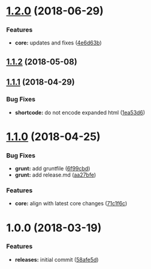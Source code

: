 <a name="1.2.0"></a>
# [1.2.0](https://github.com/hypeJunctionPro/Elgg3-hypeShortcode/compare/1.1.2...1.2.0) (2018-06-29)


### Features

* **core:** updates and fixes ([4e6d63b](https://github.com/hypeJunctionPro/Elgg3-hypeShortcode/commit/4e6d63b))



<a name="1.1.2"></a>
## [1.1.2](https://github.com/hypeJunctionPro/Elgg3-hypeShortcode/compare/1.1.1...1.1.2) (2018-05-08)



<a name="1.1.1"></a>
## [1.1.1](https://github.com/hypeJunctionPro/Elgg3-hypeShortcode/compare/1.1.0...1.1.1) (2018-04-29)


### Bug Fixes

* **shortcode:** do not encode expanded html ([1ea53d6](https://github.com/hypeJunctionPro/Elgg3-hypeShortcode/commit/1ea53d6))



<a name="1.1.0"></a>
# [1.1.0](https://github.com/hypeJunctionPro/Elgg3-hypeShortcode/compare/1.0.0...1.1.0) (2018-04-25)


### Bug Fixes

* **grunt:** add gruntfile ([6f99cbd](https://github.com/hypeJunctionPro/Elgg3-hypeShortcode/commit/6f99cbd))
* **grunt:** add release.md ([aa27bfe](https://github.com/hypeJunctionPro/Elgg3-hypeShortcode/commit/aa27bfe))


### Features

* **core:** align with latest core changes ([71c1f6c](https://github.com/hypeJunctionPro/Elgg3-hypeShortcode/commit/71c1f6c))



<a name="1.0.0"></a>
# 1.0.0 (2018-03-19)


### Features

* **releases:** initial commit ([58afe5d](https://github.com/hypeJunctionPro/Elgg3-hypeShortcode/commit/58afe5d))



